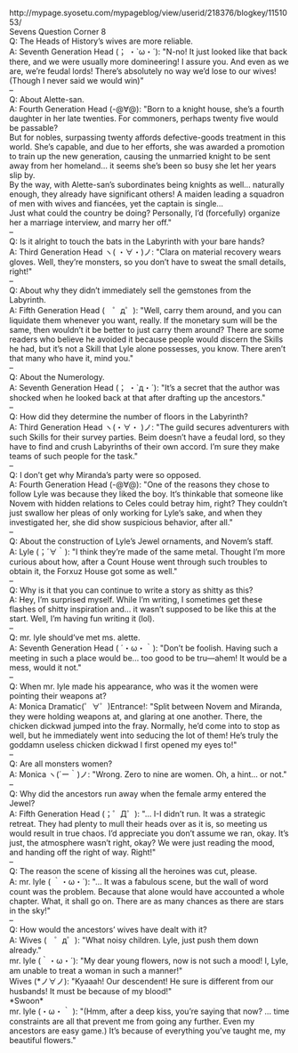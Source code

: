 <br/>
http://mypage.syosetu.com/mypageblog/view/userid/218376/blogkey/1151053/<br/>
Sevens Question Corner 8<br/>
Q: The Heads of History’s wives are more reliable.<br/>
A: Seventh Generation Head (； ・`ω・´): "N-no! It just looked like that back there, and we were usually more domineering! I assure you. And even as we are, we’re feudal lords! There’s absolutely no way we’d lose to our wives! (Though I never said we would win)"<br/>
–<br/>
Q: About Alette-san.<br/>
A: Fourth Generation Head (-@∀@): "Born to a knight house, she’s a fourth daughter in her late twenties. For commoners, perhaps twenty five would be passable?<br/>
But for nobles, surpassing twenty affords defective-goods treatment in this world. She’s capable, and due to her efforts, she was awarded a promotion to train up the new generation, causing the unmarried knight to be sent away from her homeland… it seems she’s been so busy she let her years slip by.<br/>
By the way, with Alette-san’s subordinates being knights as well… naturally enough, they already have significant others! A maiden leading a squadron of men with wives and fiancées, yet the captain is single…<br/>
Just what could the country be doing? Personally, I’d (forcefully) organize her a marriage interview, and marry her off."<br/>
–<br/>
Q: Is it alright to touch the bats in the Labyrinth with your bare hands?<br/>
A: Third Generation Head ヽ( ・∀・)ノ: "Clara on material recovery wears gloves. Well, they’re monsters, so you don’t have to sweat the small details, right!"<br/>
–<br/>
Q: About why they didn’t immediately sell the gemstones from the Labyrinth.<br/>
A: Fifth Generation Head (　゜д゜): "Well, carry them around, and you can liquidate them whenever you want, really. If the monetary sum will be the same, then wouldn’t it be better to just carry them around? There are some readers who believe he avoided it because people would discern the Skills he had, but it’s not a Skill that Lyle alone possesses, you know. There aren’t that many who have it, mind you."<br/>
–<br/>
Q: About the Numerology.<br/>
A: Seventh Generation Head (； ・`д・´): "It’s a secret that the author was shocked when he looked back at that after drafting up the ancestors."<br/>
–<br/>
Q: How did they determine the number of floors in the Labyrinth?<br/>
A: Third Generation Head ヽ(・∀・ )ノ: "The guild secures adventurers with such Skills for their survey parties. Beim doesn’t have a feudal lord, so they have to find and crush Labyrinths of their own accord. I’m sure they make teams of such people for the task."<br/>
–<br/>
Q: I don’t get why Miranda’s party were so opposed.<br/>
A: Fourth Generation Head (-@∀@): "One of the reasons they chose to follow Lyle was because they liked the boy. It’s thinkable that someone like Novem with hidden relations to Celes could betray him, right? They couldn’t just swallow her pleas of only working for Lyle’s sake, and when they investigated her, she did show suspicious behavior, after all."<br/>
–<br/>
Q: About the construction of Lyle’s Jewel ornaments, and Novem’s staff.<br/>
A: Lyle (；´∀｀): "I think they’re made of the same metal. Thought I’m more curious about how, after a Count House went through such troubles to obtain it, the Forxuz House got some as well."<br/>
–<br/>
Q: Why is it that you can continue to write a story as shitty as this?<br/>
A: Hey, I’m surprised myself. While I’m writing, I sometimes get these flashes of shitty inspiration and… it wasn’t supposed to be like this at the start. Well, I’m having fun writing it (lol).<br/>
–<br/>
Q: mr. lyle should’ve met ms. alette.<br/>
A: Seventh Generation Head ( ´・ω・｀): "Don’t be foolish. Having such a meeting in such a place would be… too good to be tru—ahem! It would be a mess, would it not."<br/>
–<br/>
Q: When mr. lyle made his appearance, who was it the women were pointing their weapons at?<br/>
A: Monica Dramatic(゜∀゜)Entrance!: "Split between Novem and Miranda, they were holding weapons at, and glaring at one another. There, the chicken dickwad jumped into the fray. Normally, he’d come into to stop as well, but he immediately went into seducing the lot of them! He’s truly the goddamn useless chicken dickwad I first opened my eyes to!"<br/>
–<br/>
Q: Are all monsters women?<br/>
A: Monica ヽ(´ー｀)ノ: "Wrong. Zero to nine are women. Oh, a hint… or not."<br/>
–<br/>
Q: Why did the ancestors run away when the female army entered the Jewel?<br/>
A: Fifth Generation Head (；゜Д゜): "… I-I didn’t run. It was a strategic retreat. They had plenty to mull their heads over as it is, so meeting us would result in true chaos. I’d appreciate you don’t assume we ran, okay. It’s just, the atmosphere wasn’t right, okay? We were just reading the mood, and handing off the right of way. Right!"<br/>
–<br/>
Q: The reason the scene of kissing all the heroines was cut, please.<br/>
A: mr. lyle ( ｀・ω・´): "… It was a fabulous scene, but the wall of word count was the problem. Because that alone would have accounted a whole chapter. What, it shall go on. There are as many chances as there are stars in the sky!"<br/>
–<br/>
Q: How would the ancestors’ wives have dealt with it?<br/>
A: Wives (　゜д゜): "What noisy children. Lyle, just push them down already."<br/>
mr. lyle (｀・ω・´): "My dear young flowers, now is not such a mood! I, Lyle, am unable to treat a woman in such a manner!"<br/>
Wives (*ノ∀ノ): "Kyaaah! Our descendent! He sure is different from our husbands! It must be because of my blood!"<br/>
*Swoon*<br/>
mr. lyle (・ω・｀ ): "(Hmm, after a deep kiss, you’re saying that now? … time constraints are all that prevent me from going any further. Even my ancestors are easy game.) It’s because of everything you’ve taught me, my beautiful flowers."<br/>
